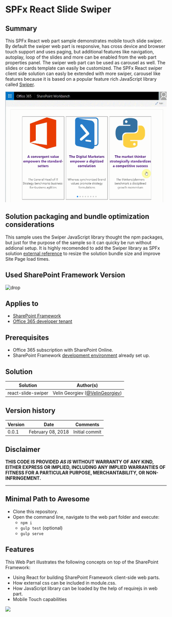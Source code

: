 # SPFx React Slide Swiper #

## Summary

This SPFx React web part sample demonstrates mobile touch slide swiper. By default the swiper web part is responsive, has cross device and browser touch support and uses paging, but additional features like navigation, autoplay, loop of the slides and more can be enabled from the web part properties panel. The swiper web part can be used as carousel as well. The slides or cards template can easily be customized. The SPFx React swiper client side solution can easly be extended with more swiper, carousel like features because it is based on a popular feature rich JavaScript library called [Swiper](https://github.com/nolimits4web/swiper).

![SPFx React Slide Swiper, can also be used as carousel](./assets/SPFx-React-Slider-Swiper.gif)

## Solution packaging and bundle optimization considerations

This sample uses the Swiper JavaScript library thought the npm packages, but just for the purpose of the sample so it can quicky be run without addional setup. It is highly recomended to add the Swiper library as SPFx solution [external reference](https://docs.microsoft.com/en-us/sharepoint/dev/spfx/web-parts/basics/add-an-external-library) to resize the solution bundle size and improve Site Page load times. 

## Used SharePoint Framework Version 
![drop](https://img.shields.io/badge/drop-1.4-green.svg)

## Applies to

* [SharePoint Framework](http://dev.office.com/sharepoint/docs/spfx/sharepoint-framework-overview)
* [Office 365 developer tenant](http://dev.office.com/sharepoint/docs/spfx/set-up-your-developer-tenant)

## Prerequisites

- Office 365 subscription with SharePoint Online.
- SharePoint Framework [development environment](https://dev.office.com/sharepoint/docs/spfx/set-up-your-development-environment) already set up.

## Solution

Solution|Author(s)
--------|---------
react-slide-swiper | Velin Georgiev ([@VelinGeorgiev](https://twitter.com/velingeorgiev))

## Version history

Version|Date|Comments
-------|----|--------
0.0.1|February 08, 2018 | Initial commit

## Disclaimer
**THIS CODE IS PROVIDED *AS IS* WITHOUT WARRANTY OF ANY KIND, EITHER EXPRESS OR IMPLIED, INCLUDING ANY IMPLIED WARRANTIES OF FITNESS FOR A PARTICULAR PURPOSE, MERCHANTABILITY, OR NON-INFRINGEMENT.**

---

## Minimal Path to Awesome

- Clone this repository.
- Open the command line, navigate to the web part folder and execute:
    - `npm i`
    - `gulp test` (optional)
    - `gulp serve`

## Features

This Web Part illustrates the following concepts on top of the SharePoint Framework:

- Using React for building SharePoint Framework client-side web parts.
- How external css can be included in module.css.
- How JavaScript library can be loaded by the help of requirejs in web part.
- Mobile Touch capabilities

<img src="https://telemetry.sharepointpnp.com/sp-dev-fx-webparts/samples/react-slide-swiper" />



